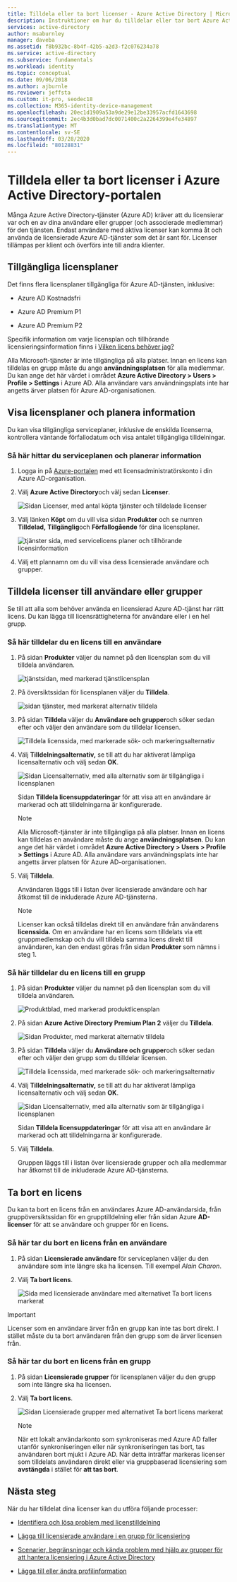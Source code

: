 ```yaml
---
title: Tilldela eller ta bort licenser - Azure Active Directory | Microsoft-dokument
description: Instruktioner om hur du tilldelar eller tar bort Azure Active Directory-licenser från dina användare eller grupper.
services: active-directory
author: msaburnley
manager: daveba
ms.assetid: f8b932bc-8b4f-42b5-a2d3-f2c076234a78
ms.service: active-directory
ms.subservice: fundamentals
ms.workload: identity
ms.topic: conceptual
ms.date: 09/06/2018
ms.author: ajburnle
ms.reviewer: jeffsta
ms.custom: it-pro, seodec18
ms.collection: M365-identity-device-management
ms.openlocfilehash: 20ec1d1909a53a9de29e12be33957acfd1643698
ms.sourcegitcommit: 2ec4b3d0bad7dc0071400c2a2264399e4fe34897
ms.translationtype: MT
ms.contentlocale: sv-SE
ms.lasthandoff: 03/28/2020
ms.locfileid: "80128831"
---
```

# <a name="assign-or-remove-licenses-in-the-azure-active-directory-portal"></a>Tilldela eller ta bort licenser i Azure Active Directory-portalen

Många Azure Active Directory-tjänster (Azure AD) kräver att du licensierar var och en av dina användare eller grupper (och associerade medlemmar) för den tjänsten. Endast användare med aktiva licenser kan komma åt och använda de licensierade Azure AD-tjänster som det är sant för. Licenser tillämpas per klient och överförs inte till andra klienter. 

## <a name="available-license-plans"></a>Tillgängliga licensplaner

Det finns flera licensplaner tillgängliga för Azure AD-tjänsten, inklusive:

- Azure AD Kostnadsfri

- Azure AD Premium P1

- Azure AD Premium P2

Specifik information om varje licensplan och tillhörande licensieringsinformation finns i [Vilken licens behöver jag?](https://azure.microsoft.com/pricing/details/active-directory/)

Alla Microsoft-tjänster är inte tillgängliga på alla platser. Innan en licens kan tilldelas en grupp måste du ange **användningsplatsen** för alla medlemmar. Du kan ange det här värdet i området **Azure Active Directory &gt; Users &gt; Profile &gt; Settings** i Azure AD. Alla användare vars användningsplats inte har angetts ärver platsen för Azure AD-organisationen.

## <a name="view-license-plans-and-plan-details"></a>Visa licensplaner och planera information

Du kan visa tillgängliga serviceplaner, inklusive de enskilda licenserna, kontrollera väntande förfallodatum och visa antalet tillgängliga tilldelningar.

### <a name="to-find-your-service-plan-and-plan-details"></a>Så här hittar du serviceplanen och planerar information

1. Logga in på [Azure-portalen](https://portal.azure.com/) med ett licensadministratörskonto i din Azure AD-organisation.

1. Välj **Azure Active Directory**och välj sedan **Licenser**.

    ![Sidan Licenser, med antal köpta tjänster och tilldelade licenser](media/license-users-groups/license-details-blade.png)

1. Välj länken **Köpt** om du vill visa sidan **Produkter** och se numren **Tilldelad,** **Tillgänglig**och **Förfallogående** för dina licensplaner.

    ![tjänster sida, med servicelicens planer och tillhörande licensinformation](media/license-users-groups/license-products-blade-with-products.png)

1. Välj ett plannamn om du vill visa dess licensierade användare och grupper.

## <a name="assign-licenses-to-users-or-groups"></a>Tilldela licenser till användare eller grupper

Se till att alla som behöver använda en licensierad Azure AD-tjänst har rätt licens. Du kan lägga till licensrättigheterna för användare eller i en hel grupp.

### <a name="to-assign-a-license-to-a-user"></a>Så här tilldelar du en licens till en användare

1. På sidan **Produkter** väljer du namnet på den licensplan som du vill tilldela användaren.

    ![tjänstsidan, med markerad tjänstlicensplan](media/license-users-groups/license-products-blade-with-product-highlight.png)

1. På översiktssidan för licensplanen väljer du **Tilldela**.

    ![sidan tjänster, med markerat alternativ tilldela](media/license-users-groups/license-products-blade-with-assign-option-highlight.png)

1. På sidan **Tilldela** väljer du **Användare och grupper**och söker sedan efter och väljer den användare som du tilldelar licensen.

    ![Tilldela licenssida, med markerade sök- och markeringsalternativ](media/license-users-groups/assign-license-blade-with-highlight.png)

1. Välj **Tilldelningsalternativ,** se till att du har aktiverat lämpliga licensalternativ och välj sedan **OK**.

    ![Sidan Licensalternativ, med alla alternativ som är tillgängliga i licensplanen](media/license-users-groups/license-option-blade-assignments.png)

    Sidan **Tilldela licensuppdateringar** för att visa att en användare är markerad och att tilldelningarna är konfigurerade.

    > [!NOTE]
    > Alla Microsoft-tjänster är inte tillgängliga på alla platser. Innan en licens kan tilldelas en användare måste du ange **användningsplatsen**. Du kan ange det här värdet i området **Azure Active Directory &gt; Users &gt; Profile &gt; Settings** i Azure AD. Alla användare vars användningsplats inte har angetts ärver platsen för Azure AD-organisationen.

1. Välj **Tilldela**.

    Användaren läggs till i listan över licensierade användare och har åtkomst till de inkluderade Azure AD-tjänsterna.
    > [!NOTE]
    > Licenser kan också tilldelas direkt till en användare från användarens **licenssida.** Om en användare har en licens som tilldelats via ett gruppmedlemskap och du vill tilldela samma licens direkt till användaren, kan den endast göras från sidan **Produkter** som nämns i steg 1.

### <a name="to-assign-a-license-to-a-group"></a>Så här tilldelar du en licens till en grupp

1. På sidan **Produkter** väljer du namnet på den licensplan som du vill tilldela användaren.

    ![Produktblad, med markerad produktlicensplan](media/license-users-groups/license-products-blade-with-product-highlight.png)

1. På sidan **Azure Active Directory Premium Plan 2** väljer du **Tilldela**.

    ![Sidan Produkter, med markerat alternativ tilldela](media/license-users-groups/license-products-blade-with-assign-option-highlight.png)

1. På sidan **Tilldela** väljer du **Användare och grupper**och söker sedan efter och väljer den grupp som du tilldelar licensen.

    ![Tilldela licenssida, med markerade sök- och markeringsalternativ](media/license-users-groups/assign-group-license-blade-with-highlight.png)

1. Välj **Tilldelningsalternativ,** se till att du har aktiverat lämpliga licensalternativ och välj sedan **OK**.

    ![Sidan Licensalternativ, med alla alternativ som är tillgängliga i licensplanen](media/license-users-groups/license-option-blade-group-assignments.png)

    Sidan **Tilldela licensuppdateringar** för att visa att en användare är markerad och att tilldelningarna är konfigurerade.

1. Välj **Tilldela**.

    Gruppen läggs till i listan över licensierade grupper och alla medlemmar har åtkomst till de inkluderade Azure AD-tjänsterna.

## <a name="remove-a-license"></a>Ta bort en licens

Du kan ta bort en licens från en användares Azure AD-användarsida, från gruppöversiktssidan för en grupptilldelning eller från sidan Azure **AD-licenser** för att se användare och grupper för en licens.

### <a name="to-remove-a-license-from-a-user"></a>Så här tar du bort en licens från en användare

1. På sidan **Licensierade användare** för serviceplanen väljer du den användare som inte längre ska ha licensen. Till exempel _Alain Charon_.

1. Välj **Ta bort licens**.

    ![Sida med licensierade användare med alternativet Ta bort licens markerat](media/license-users-groups/license-products-user-blade-with-remove-option-highlight.png)

> [!IMPORTANT]
> Licenser som en användare ärver från en grupp kan inte tas bort direkt. I stället måste du ta bort användaren från den grupp som de ärver licensen från.

### <a name="to-remove-a-license-from-a-group"></a>Så här tar du bort en licens från en grupp

1. På sidan **Licensierade grupper** för licensplanen väljer du den grupp som inte längre ska ha licensen.

1. Välj **Ta bort licens**.

    ![Sidan Licensierade grupper med alternativet Ta bort licens markerat](media/license-users-groups/license-products-group-blade-with-remove-option-highlight.png)
    
    > [!NOTE]
    > När ett lokalt användarkonto som synkroniseras med Azure AD faller utanför synkroniseringen eller när synkroniseringen tas bort, tas användaren bort mjukt i Azure AD. När detta inträffar markeras licenser som tilldelats användaren direkt eller via gruppbaserad licensiering som **avstängda** i stället för **att tas bort**.

## <a name="next-steps"></a>Nästa steg

När du har tilldelat dina licenser kan du utföra följande processer:

- [Identifiera och lösa problem med licenstilldelning](../users-groups-roles/licensing-groups-resolve-problems.md)

- [Lägga till licensierade användare i en grupp för licensiering](../users-groups-roles/licensing-groups-migrate-users.md)

- [Scenarier, begränsningar och kända problem med hjälp av grupper för att hantera licensiering i Azure Active Directory](../users-groups-roles/licensing-group-advanced.md)

- [Lägga till eller ändra profilinformation](active-directory-users-profile-azure-portal.md)
